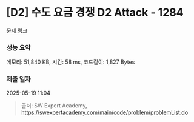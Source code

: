 # [D2] 수도 요금 경쟁 D2 Attack - 1284 

[문제 링크](https://swexpertacademy.com/main/code/problem/problemDetail.do?contestProbId=AV189xUaI8UCFAZN) 

### 성능 요약

메모리: 51,840 KB, 시간: 58 ms, 코드길이: 1,827 Bytes

### 제출 일자

2025-05-19 11:04



> 출처: SW Expert Academy, https://swexpertacademy.com/main/code/problem/problemList.do